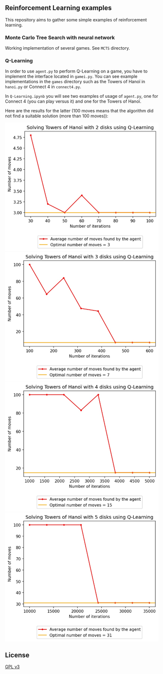 ## Reinforcement Learning examples
This repository aims to gather some simple examples of reinforcement learning.

### Monte Carlo Tree Search with neural network
Working implementation of several games. See `MCTS` directory.

### Q-Learning
In order to use `agent.py` to perform Q-Learning on a game, you have to implement the interface located in `gamei.py`.
You can see example implementations in the `games` directory such as the Towers of Hanoï in `hanoi.py` or Connect 4 in `connect4.py`.

In `Q-Learning.ipynb` you will see two examples of usage of `agent.py`, one for Connect 4 (you can play versus it) and one
for the Towers of Hanoï.

Here are the results for the latter (100 moves means that the algorithm did not find a suitable solution (more than 100 moves)):

![](Q-Learning/img/2_disks.jpg)
![](Q-Learning/img/3_disks.jpg)
![](Q-Learning/img/4_disks.jpg)
![](Q-Learning/img/5_disks.jpg)

## License
[GPL v3](https://choosealicense.com/licenses/gpl-3.0/)
